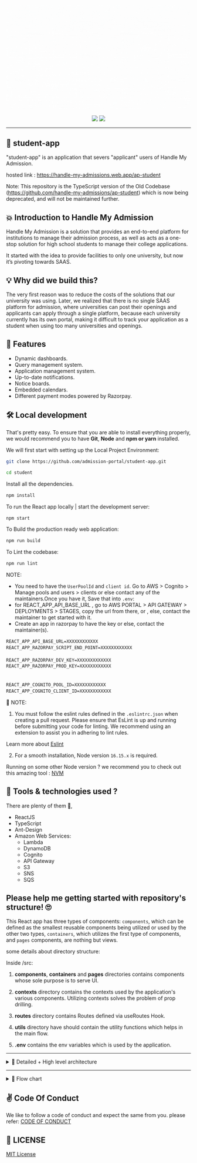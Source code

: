 ![Handle My Admission](https://raw.githubusercontent.com/handle-my-admissions/.github/main/student-app.gif)

<p align="center">
<img src="https://img.shields.io/github/license/handle-my-admissions/student" />
<img src="https://img.shields.io/badge/Author-Tejas_Ladhani-yellow" />
</p>

<hr/>

## 🎊 student-app
"student-app" is an application that severs "applicant" users of Handle My Admission.

hosted link : https://handle-my-admissions.web.app/ap-student

Note: This repository is the TypeScript version of the Old Codebase (https://github.com/handle-my-admissions/ap-student) which is now being deprecated, and will not be maintained further.

## 💥 Introduction to Handle My Admission

Handle My Admission is a solution that provides an end-to-end platform for institutions to manage their admission process, as well as acts as a one-stop solution for high school students to manage their college applications.

It started with the idea to provide facilities to only one university, but now it’s pivoting towards SAAS.


## 💡 Why did we build this?

The very first reason was to reduce the costs of the solutions that our university was using. Later, we realized that there is no single SAAS platform for admission, where universities can post their openings and applicants can apply through a single platform, because each university currently has its own portal, making it difficult to track your application as a student when using too many universities and openings.

## 🥁 Features

- Dynamic dashboards.
- Query management system.
- Application management system.
- Up-to-date notifications.
- Notice boards.
- Embedded calendars.
- Different payment modes powered by Razorpay.

## 🛠️ Local development

That's pretty easy. To ensure that you are able to install everything properly, we would recommend you to have <b>Git</b>, <b>Node</b> and <b>npm or yarn</b> installed.

We will first start with setting up the Local Project Environment:

```sh
git clone https://github.com/admission-portal/student-app.git
```

```sh
cd student
```
Install all the dependencies. 
```sh
npm install
```
To run the React app locally | start the development server:
```
npm start
```
To Build the production ready web application:

```sh
npm run build
```
To Lint the codebase:
```sh
npm run lint
```

NOTE:
- You need to have the ```UserPoolId``` and ```client id```. Go to AWS > Cognito > Manage pools and users > clients or else contact any of the maintainers.Once you have it, Save that into ```.env```:
- for REACT_APP_API_BASE_URL , go to AWS PORTAL > API GATEWAY > DEPLOYMENTS > STAGES, copy the url from there, or , else, contact the maintainer to get started with it.
- Create an app in razorpay to have the key or else, contact the maintainer(s).

```txt
REACT_APP_API_BASE_URL=XXXXXXXXXXXX
REACT_APP_RAZORPAY_SCRIPT_END_POINT=XXXXXXXXXXXX

REACT_APP_RAZORPAY_DEV_KEY=XXXXXXXXXXXXX
REACT_APP_RAZORPAY_PROD_KEY=XXXXXXXXXXXX


REACT_APP_COGNITO_POOL_ID=XXXXXXXXXXXX
REACT_APP_COGNITO_CLIENT_ID=XXXXXXXXXXXX
``` 

📃 NOTE:

1. You must follow the eslint rules defined in the ```.eslintrc.json``` when creating a pull request. Please ensure that EsLint is up and running before submitting your code for linting. We recommend using an extension to assist you in adhering to lint rules.

Learn more about [Eslint](https://eslint.org/)

2. For a smooth installation, Node version ```16.15.x``` is required.

Running on some other Node version ? we recommend you to check out this amazing tool : [NVM](https://github.com/nvm-sh/nvm)

## 🧰 Tools & technologies used ?
There are plenty of them 🎊,
- ReactJS
- TypeScript
- Ant-Design
- Amazon Web Services:
    * Lambda
    * DynamoDB
    * Cognito
    * API Gateway
    * S3
    * SNS
    * SQS

## Please help me getting started with repository's structure! 🙄

This React app has three types of components: ```components```, which can be defined as the smallest reusable components being utilized or used by the other two types, ```containers```, which utilizes the first type of components, and ```pages``` components, are nothing but views.

some details about directory structure:

Inside /src:
1. **components**, **containers** and **pages** directories contains components whose sole purpose is to serve UI.

2. **contexts** directory contains the contexts used by the application's various components. Utilizing contexts solves the problem of prop drilling.

3. **routes** directory contains Routes defined via useRoutes Hook.

4. **utils** directory have should contain the utility functions which helps in the main flow.

5. **.env** contains the env variables which is used by the application.

<hr />
<details>
  <summary> 📃 Detailed + High level architecture</summary>
    <p align="center">
        <img src="https://user-images.githubusercontent.com/67834407/153741053-0c85a994-dcfe-49a7-83e7-769d89d59b19.png " />
    </p>
    <p align="center">
        <img src="https://user-images.githubusercontent.com/67834407/153741062-9bab87c1-a605-4a8a-80ac-760111d0a11a.png" />
    </p>

</details>

<hr/>

<details>
  <summary> 📃 Flow chart </summary>
    <p align="center">
        <img src="https://user-images.githubusercontent.com/59203865/153623874-c63fd684-c51f-41e7-9e6d-f4a4acaa7345.png" />
    </p>
    <p align="center">
        <img src="https://user-images.githubusercontent.com/59203865/153624641-802bda4f-27b0-4cfe-80fd-ff1cb7f197f6.png" />
    </p>

</details>

## ✌ Code Of Conduct
We like to follow a code of conduct and expect the same from you. please refer: [CODE OF CONDUCT](/Code%20of%20Conduct.md)

## 📜 LICENSE

[MIT License](/LICENSE.txt)
